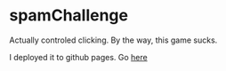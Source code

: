 # spamChallenge

Actually controled clicking. By the way, this game sucks.

I deployed it to github pages. Go [here](https://caleb1248.github.io/spamChallenge)
